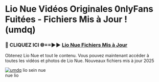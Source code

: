 # Lio Nue Vidéos Originales 0nlyFans Fuitées - Fichiers Mis à Jour ! (umdq)

<h3>🔴 CLIQUEZ ICI 🌐==►► <a href="https://tinyurl.com/2pmr4ezf" rel="nofollow">Lio Nue Fichiers Mis à Jour</a></h3>

Obtenez Lio Nue et tout le contenu. Vous pouvez maintenant accéder à toutes les vidéos et photos de Lio Nue. Nouveaux fichiers mis à jour 2025

[![umdq](https://i.imgur.com/6SNvagu.gif)](https://tinyurl.com/2pmr4ezf)
lio sein nue<br>
nue lio